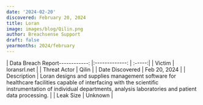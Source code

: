 ```yaml
---
date: '2024-02-20'
discovered: February 20, 2024
title: Loran
image: images/blog/Qilin.png
author: Breachsense Support
draft: false
yearmonths: 2024/february
---
```


| Data Breach Report------------:     |:-------------:    | :-----:|
| Victim      | loransrl.net      | 
| Threat Actor      | Qilin      | 
| Date Discovered      | Feb 20, 2024      | 
| Description      | Loran designs and supplies management software for healthcare facilities capable of interfacing with the scientific instrumentation of individual departments, analysis laboratories and patient data processing.      | 
| Leak Size      | Unknown      | 

